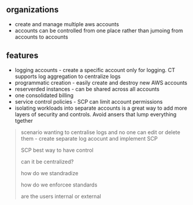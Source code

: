 ## organizations

- create and manage multiple aws accounts
- accounts can be  controlled from one place rather than jumoing from accounts to accounts

## features

- logging accounts - create a specific account only for logging. CT supports log aggregation to centralize logs
- programmatic creation - easily create and destroy new AWS accounts
- reserverded instances - can be shared across all accounts
- one consolidated billing
- service control policies - SCP can limit account permissions
- isolating workloads into separate accounts is a great way to add more layers of security and controls. Avoid ansers that lump everything tgether

> scenario wanting to centralise logs and no one can edit or delete them - create separate log acocunt and implement SCP
>
> SCP best way to have control
>
> can it be centralized?
>
> how do we standradize
>
> how do we enforcee standards
>
> are the users internal or external